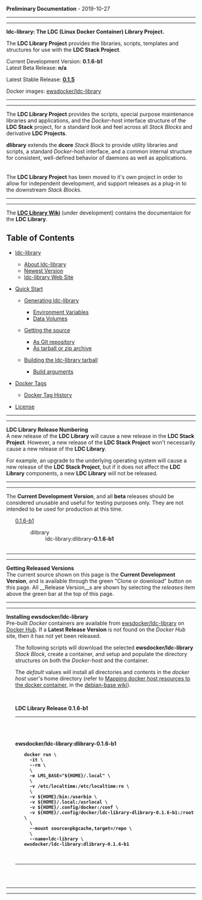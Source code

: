 __Preliminary Documentation__ - 2019-10-27  
____  
____  
__ldc-library: The LDC (Linux Docker Container) Library Project.__  

The __LDC Library Project__ provides the libraries, scripts, templates and structures for use with the __LDC Stack Project__.  

Current Development Version: __0.1.6-b1__  
Latest Beta Release: __n/a__  

Latest Stable Release: __[0.1.5](https://github.com/ewsdocker/ldc-library/releases)__  

Docker images: [ewsdocker/ldc-library](https://hub.docker.com/r/ewsdocker/ldc-library)
____  
____  
The __LDC Library Project__ provides the scripts, special purpose maintenance libraries and applications, and the *Docker*-host interface structure of the __LDC Stack__ project, for a standard look and feel across all *Stack Blocks* and derivative __LDC Projects__.  

<b>dlibrary</b> extends the <b>dcore</b> <i>Stack Block</i> to provide utility libraries and scripts, a standard <i>Docker</i>-host interface, and a common internal structure for consistent, well-defined behavior of daemons as well as applications.  
<br>
<br>
The <b>LDC Library Project</b> has been moved to it's own project in order to allow for independent development, and support releases as a plug-in to the downstream <i>Stack Block</i>s.  
____  
____  
The __[LDC Library Wiki](https://github.com/ewsdocker/ldc-library/wiki/)__ (under development) contains the documentaion for the __LDC Library__. 

## Table of Contents

   * [ldc-library](https://github.com/ewsdocker/ldc-library/wiki/)  
      * [About ldc-library](https://github.com/ewsdocker/ldc-library/wiki/Home#about-ldc-library)  
      * [Newest Version](https://github.com/ewsdocker/ldc-library/wiki/Home#newest-version)
      * [ldc-library Web Site](https://ewsdocker.github.io/ldc-library/)  

   * [Quick Start](https://github.com/ewsdocker/ldc-library/wiki/QuickStart)
      * [Generating ldc-library](https://github.com/ewsdocker/ldc-library/wiki/QuickStart#generating-ldc-library)  
         * [Environment Variables](https://github.com/ewsdocker/ldc-library/wiki/QuickStart#environment-variables)  
         * [Data Volumes](https://github.com/ewsdocker/ldc-library/wiki/QuickStart#data-volumes)  
      * [Getting the source](https://github.com/ewsdocker/ldc-library/wiki/QuickStart#getting-the-source)  
         * [As Git repository](https://github.com/ewsdocker/ldc-library/wiki/QuickStart#as-git-repository)  
         * [As tarball or zip archive](https://github.com/ewsdocker/ldc-library/wiki/QuickStart#as-tarball-or-zip-archive)  

      * [Building the ldc-library tarball](https://github.com/ewsdocker/ldc-library/wiki/QuickStart#building-the-ldc-library-tarball) 
         * [Build arguments](https://github.com/ewsdocker/ldc-library/wiki/QuickStart#build-arguments) 


   * [Docker Tags](https://github.com/ewsdocker/ldc-library/wiki/DockerTags)  
      * [Docker Tag History](https://github.com/ewsdocker/ldc-library/wiki/DockerTags#docker-tag-history)
   

   * [License](https://github.com/ewsdocker/ldc-library/wiki/License)



____  
____  
**LDC Library Release Numbering**  
A new release of the __LDC Library__ will cause a new release in the __LDC Stack Project__.  However, a new release of the __LDC Stack Project__ won't necessarily cause a new release of the __LDC Library__.  

For example, an upgrade to the underlying operating system will cause a new release of the __LDC Stack Project__, but if it does not affect the __LDC Library__ components, a new __LDC Library__ will not be released.

____  
____  

The __Current Development Version__, and all __beta__ releases should be considered unusable and useful for testing purposes only.  They are not intended to be used for production at this time.  

<ul>  
  <dl>  
    <dt><u>0.1.6-b1</u></dt>  
    <dd>  
      <dl>  
        <dt>dlibrary</dt>  
          <dd>ldc-library:dlibrary<b>-0.1.6-b1</b></dd><br>  
      </dl>  
    </dd>  
  </dl>  
</ul>  

____  
____  
__Getting Released Versions__  
The current source shown on this page is the __Current Development Version__, and is available through the green "Clone or download" button on this page.   All __Release Version__s are shown by selecting the _releases_ item above the green bar at the top of this page.  

____  
____  
**Installing ewsdocker/ldc-library**  
Pre-built _Docker_ containers are available from [ewsdocker/ldc-library](https://hub.docker.com/r/ewsdocker/ldc-library) on [Docker Hub](https://hub.docker.com).  If a __Latest Release Version__ is not found on the _Docker Hub_ site, then it has not yet been released.

<ul>  
The following scripts will download the selected <b>ewsdocker/ldc-library</b> 
<i>Stack Block</i>, create a container, and setup and populate the directory structures on both the <i>Docker</i>-host and the container.  

The _default_ values will install all directories and contents in the <i>docker host</i> user's home directory (refer to [Mapping docker host resources to the docker container](https://hub.docker.com/r/ewsdocker/debian-base/wiki/QuickStart#mapping"), in the [debian-base wiki](https://hub.docker.com/r/ewsdocker/debian-base/wiki/)).  

 <br>  

 <b>LDC Library Release 0.1.6-b1<b>
 <br><hr>  
 <br>  

 <b>ewsdocker/ldc-library:dlibrary-0.1.6-b1</b>  
 <ul>  

    docker run \
      -it \
      --rm \
      \
      -e LMS_BASE="${HOME}/.local" \
      \
      -v /etc/localtime:/etc/localtime:ro \
      \
      -v ${HOME}/bin:/userbin \
      -v ${HOME}/.local:/usrlocal \
      -v ${HOME}/.config/docker:/conf \
      -v ${HOME}/.config/docker/ldc-library-dlibrary-0.1.6-b1:/root \
      \
      --mount source=pkgcache,target=/repo \
      \
      --name=ldc-library \
    ewsdocker/ldc-library:dlibrary-0.1.6-b1  
    
 </ul>  

 <br><hr>  
 <br>  

</ul>  

____  
____  

